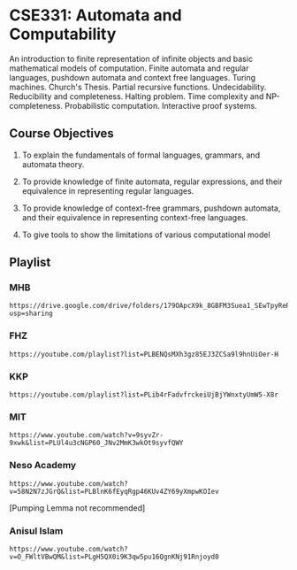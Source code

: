 # CSE331: Automata and Computability

<p>An introduction to finite representation of infinite objects and basic mathematical models of computation. Finite automata and regular languages, pushdown automata and context free languages. Turing machines. Church's Thesis. Partial recursive functions. Undecidability. Reducibility and completeness. Halting problem. Time complexity and NP-completeness. Probabilistic computation. Interactive proof systems.</p>

## Course Objectives

1. To explain the fundamentals of formal languages, grammars, and automata theory.

2. To provide knowledge of finite automata, regular expressions, and their equivalence in representing regular languages.

3. To provide knowledge of context-free grammars, pushdown automata, and their equivalence in representing context-free languages.

4. To give tools to show the limitations of various computational model

## Playlist

### MHB
    https://drive.google.com/drive/folders/179OApcX9k_8GBFM3Suea1_SEwTpyReRW?usp=sharing

### FHZ
    https://youtube.com/playlist?list=PLBENQsMXh3gz85EJ3ZCSa9l9hnUiOer-H

### KKP
    https://youtube.com/playlist?list=PLib4rFadvfrckeiUjBjYWnxtyUmW5-X8r

### MIT
    https://www.youtube.com/watch?v=9syvZr-9xwk&list=PLUl4u3cNGP60_JNv2MmK3wkOt9syvfQWY

### Neso Academy
    https://www.youtube.com/watch?v=58N2N7zJGrQ&list=PLBlnK6fEyqRgp46KUv4ZY69yXmpwKOIev
[Pumping Lemma not recommended]

### Anisul Islam
    https://www.youtube.com/watch?v=O_FWltVBwQM&list=PLgH5QX0i9K3qw5pu16QgnKNj91Rnjoyd0
